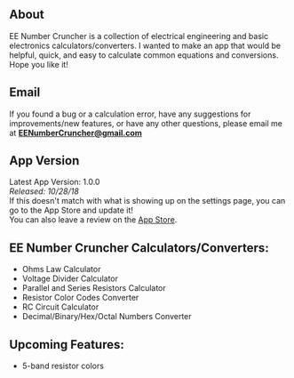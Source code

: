 ## About
EE Number Cruncher is a collection of electrical engineering and basic electronics calculators/converters. I wanted to make an app that would be helpful, quick, and easy to calculate common equations and conversions. Hope you like it!

## Email

If you found a bug or a calculation error, have any suggestions for improvements/new features, or have any other questions, please email me at **EENumberCruncher@gmail.com**

## App Version

Latest App Version: 1.0.0  
_Released: 10/28/18_  
If this doesn't match with what is showing up on the settings page, you can go to the App Store and update it!  
You can also leave a review on the [App Store](https://itunes.apple.com/us/app/ee-number-cruncher/id1440407780?ls=1&mt=8).

## EE Number Cruncher Calculators/Converters:

- Ohms Law Calculator
- Voltage Divider Calculator
- Parallel and Series Resistors Calculator
- Resistor Color Codes Converter
- RC Circuit Calculator
- Decimal/Binary/Hex/Octal Numbers Converter


## Upcoming Features:

- 5-band resistor colors
